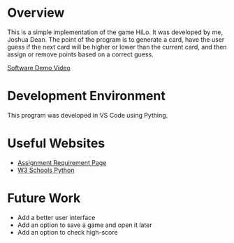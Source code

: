 # Overview
This is a simple implementation of the game HiLo. It was developed by me, Joshua Dean. The point of the program is to generate a card, have the user guess if the next card will be higher or lower than the current card, and then assign or remove points based on a correct guess.

[Software Demo Video]()

# Development Environment
This program was developed in VS Code using Pything.

# Useful Websites

* [Assignment Requirement Page](https://byui-cse.github.io/cse210-course-competency/01-introduction/hilo_requirements.html)
* [W3 Schools Python](https://www.w3schools.com/python/)

# Future Work

* Add a better user interface
* Add an option to save a game and open it later
* Add an option to check high-score